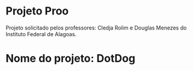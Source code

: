 # Projeto Proo

Projeto solicitado pelos professores: Cledja Rolim e Douglas Menezes do Instituto Federal de Alagoas.

# Nome do projeto: DotDog
